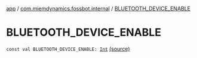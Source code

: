 [app](../index.md) / [com.miemdynamics.fossbot.internal](index.md) / [BLUETOOTH_DEVICE_ENABLE](./-b-l-u-e-t-o-o-t-h_-d-e-v-i-c-e_-e-n-a-b-l-e.md)

# BLUETOOTH_DEVICE_ENABLE

`const val BLUETOOTH_DEVICE_ENABLE: `[`Int`](https://kotlinlang.org/api/latest/jvm/stdlib/kotlin/-int/index.html) [(source)](https://github.com/binyot/fossbot/tree/master/app/src/main/java/com/miemdynamics/fossbot/internal/RequestCode.kt#L3)